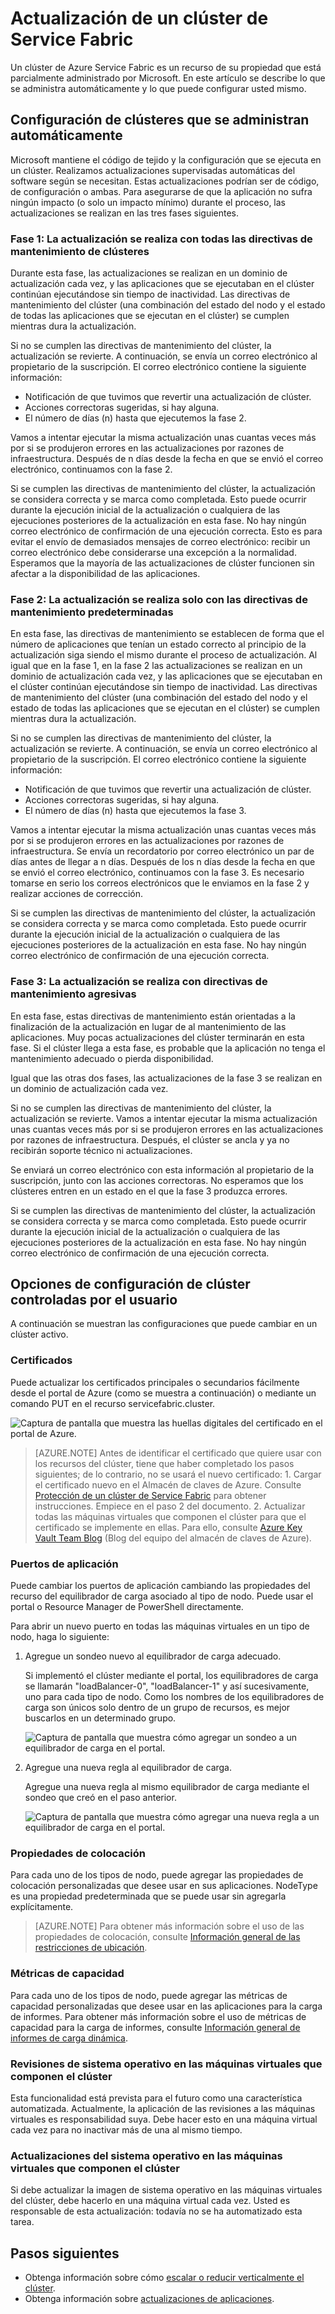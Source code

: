<properties
   pageTitle="Actualización de un clúster de Service Fabric | Microsoft Azure"
   description="Actualice el código de Service Fabric o la configuración que ejecuta un clúster de Service Fabric, incluida la actualización de los certificados, la incorporación de puertos de aplicación, las revisiones del sistema operativo, etc. ¿Qué se puede esperar cuando se realizan actualizaciones?"
   services="service-fabric"
   documentationCenter=".net"
   authors="ChackDan"
   manager="timlt"
   editor=""/>

<tags
   ms.service="service-fabric"
   ms.devlang="dotnet"
   ms.topic="article"
   ms.tgt_pltfrm="na"
   ms.workload="na"
   ms.date="02/16/2016"
   ms.author="chackdan"/>


# Actualización de un clúster de Service Fabric

Un clúster de Azure Service Fabric es un recurso de su propiedad que está parcialmente administrado por Microsoft. En este artículo se describe lo que se administra automáticamente y lo que puede configurar usted mismo.

## Configuración de clústeres que se administran automáticamente

Microsoft mantiene el código de tejido y la configuración que se ejecuta en un clúster. Realizamos actualizaciones supervisadas automáticas del software según se necesitan. Estas actualizaciones podrían ser de código, de configuración o ambas. Para asegurarse de que la aplicación no sufra ningún impacto (o solo un impacto mínimo) durante el proceso, las actualizaciones se realizan en las tres fases siguientes.

### Fase 1: La actualización se realiza con todas las directivas de mantenimiento de clústeres

Durante esta fase, las actualizaciones se realizan en un dominio de actualización cada vez, y las aplicaciones que se ejecutaban en el clúster continúan ejecutándose sin tiempo de inactividad. Las directivas de mantenimiento del clúster (una combinación del estado del nodo y el estado de todas las aplicaciones que se ejecutan en el clúster) se cumplen mientras dura la actualización.

Si no se cumplen las directivas de mantenimiento del clúster, la actualización se revierte. A continuación, se envía un correo electrónico al propietario de la suscripción. El correo electrónico contiene la siguiente información:

- Notificación de que tuvimos que revertir una actualización de clúster.
- Acciones correctoras sugeridas, si hay alguna.
- El número de días (n) hasta que ejecutemos la fase 2.

Vamos a intentar ejecutar la misma actualización unas cuantas veces más por si se produjeron errores en las actualizaciones por razones de infraestructura. Después de n días desde la fecha en que se envió el correo electrónico, continuamos con la fase 2.

Si se cumplen las directivas de mantenimiento del clúster, la actualización se considera correcta y se marca como completada. Esto puede ocurrir durante la ejecución inicial de la actualización o cualquiera de las ejecuciones posteriores de la actualización en esta fase. No hay ningún correo electrónico de confirmación de una ejecución correcta. Esto es para evitar el envío de demasiados mensajes de correo electrónico: recibir un correo electrónico debe considerarse una excepción a la normalidad. Esperamos que la mayoría de las actualizaciones de clúster funcionen sin afectar a la disponibilidad de las aplicaciones.

### Fase 2: La actualización se realiza solo con las directivas de mantenimiento predeterminadas

En esta fase, las directivas de mantenimiento se establecen de forma que el número de aplicaciones que tenían un estado correcto al principio de la actualización siga siendo el mismo durante el proceso de actualización. Al igual que en la fase 1, en la fase 2 las actualizaciones se realizan en un dominio de actualización cada vez, y las aplicaciones que se ejecutaban en el clúster continúan ejecutándose sin tiempo de inactividad. Las directivas de mantenimiento del clúster (una combinación del estado del nodo y el estado de todas las aplicaciones que se ejecutan en el clúster) se cumplen mientras dura la actualización.

Si no se cumplen las directivas de mantenimiento del clúster, la actualización se revierte. A continuación, se envía un correo electrónico al propietario de la suscripción. El correo electrónico contiene la siguiente información:

- Notificación de que tuvimos que revertir una actualización de clúster.
- Acciones correctoras sugeridas, si hay alguna.
- El número de días (n) hasta que ejecutemos la fase 3.

Vamos a intentar ejecutar la misma actualización unas cuantas veces más por si se produjeron errores en las actualizaciones por razones de infraestructura. Se envía un recordatorio por correo electrónico un par de días antes de llegar a n días. Después de los n días desde la fecha en que se envió el correo electrónico, continuamos con la fase 3. Es necesario tomarse en serio los correos electrónicos que le enviamos en la fase 2 y realizar acciones de corrección.

Si se cumplen las directivas de mantenimiento del clúster, la actualización se considera correcta y se marca como completada. Esto puede ocurrir durante la ejecución inicial de la actualización o cualquiera de las ejecuciones posteriores de la actualización en esta fase. No hay ningún correo electrónico de confirmación de una ejecución correcta.

### Fase 3: La actualización se realiza con directivas de mantenimiento agresivas

En esta fase, estas directivas de mantenimiento están orientadas a la finalización de la actualización en lugar de al mantenimiento de las aplicaciones. Muy pocas actualizaciones del clúster terminarán en esta fase. Si el clúster llega a esta fase, es probable que la aplicación no tenga el mantenimiento adecuado o pierda disponibilidad.

Igual que las otras dos fases, las actualizaciones de la fase 3 se realizan en un dominio de actualización cada vez.

Si no se cumplen las directivas de mantenimiento del clúster, la actualización se revierte. Vamos a intentar ejecutar la misma actualización unas cuantas veces más por si se produjeron errores en las actualizaciones por razones de infraestructura. Después, el clúster se ancla y ya no recibirán soporte técnico ni actualizaciones.

Se enviará un correo electrónico con esta información al propietario de la suscripción, junto con las acciones correctoras. No esperamos que los clústeres entren en un estado en el que la fase 3 produzca errores.

Si se cumplen las directivas de mantenimiento del clúster, la actualización se considera correcta y se marca como completada. Esto puede ocurrir durante la ejecución inicial de la actualización o cualquiera de las ejecuciones posteriores de la actualización en esta fase. No hay ningún correo electrónico de confirmación de una ejecución correcta.

## Opciones de configuración de clúster controladas por el usuario

A continuación se muestran las configuraciones que puede cambiar en un clúster activo.

### Certificados

Puede actualizar los certificados principales o secundarios fácilmente desde el portal de Azure (como se muestra a continuación) o mediante un comando PUT en el recurso servicefabric.cluster.

![Captura de pantalla que muestra las huellas digitales del certificado en el portal de Azure.][CertificateUpgrade]

>[AZURE.NOTE] Antes de identificar el certificado que quiere usar con los recursos del clúster, tiene que haber completado los pasos siguientes; de lo contrario, no se usará el nuevo certificado: 1. Cargar el certificado nuevo en el Almacén de claves de Azure. Consulte [Protección de un clúster de Service Fabric](service-fabric-cluster-security.md) para obtener instrucciones. Empiece en el paso 2 del documento. 2. Actualizar todas las máquinas virtuales que componen el clúster para que el certificado se implemente en ellas. Para ello, consulte [Azure Key Vault Team Blog](http://blogs.technet.com/b/kv/archive/2015/07/14/vm_2d00_certificates.aspx) (Blog del equipo del almacén de claves de Azure).

### Puertos de aplicación

Puede cambiar los puertos de aplicación cambiando las propiedades del recurso del equilibrador de carga asociado al tipo de nodo. Puede usar el portal o Resource Manager de PowerShell directamente.

Para abrir un nuevo puerto en todas las máquinas virtuales en un tipo de nodo, haga lo siguiente:

1. Agregue un sondeo nuevo al equilibrador de carga adecuado.

    Si implementó el clúster mediante el portal, los equilibradores de carga se llamarán "loadBalancer-0", "loadBalancer-1" y así sucesivamente, uno para cada tipo de nodo. Como los nombres de los equilibradores de carga son únicos solo dentro de un grupo de recursos, es mejor buscarlos en un determinado grupo.

    ![Captura de pantalla que muestra cómo agregar un sondeo a un equilibrador de carga en el portal.][AddingProbes]

2. Agregue una nueva regla al equilibrador de carga.

    Agregue una nueva regla al mismo equilibrador de carga mediante el sondeo que creó en el paso anterior.

    ![Captura de pantalla que muestra cómo agregar una nueva regla a un equilibrador de carga en el portal.][AddingLBRules]


### Propiedades de colocación

Para cada uno de los tipos de nodo, puede agregar las propiedades de colocación personalizadas que desee usar en sus aplicaciones. NodeType es una propiedad predeterminada que se puede usar sin agregarla explícitamente.

>[AZURE.NOTE] Para obtener más información sobre el uso de las propiedades de colocación, consulte [Información general de las restricciones de ubicación](service-fabric-placement-constraint.md).

### Métricas de capacidad

Para cada uno de los tipos de nodo, puede agregar las métricas de capacidad personalizadas que desee usar en las aplicaciones para la carga de informes. Para obtener más información sobre el uso de métricas de capacidad para la carga de informes, consulte [Información general de informes de carga dinámica](service-fabric-resource-balancer-dynamic-load-reporting.md).

### Revisiones de sistema operativo en las máquinas virtuales que componen el clúster

Esta funcionalidad está prevista para el futuro como una característica automatizada. Actualmente, la aplicación de las revisiones a las máquinas virtuales es responsabilidad suya. Debe hacer esto en una máquina virtual cada vez para no inactivar más de una al mismo tiempo.

### Actualizaciones del sistema operativo en las máquinas virtuales que componen el clúster

Si debe actualizar la imagen de sistema operativo en las máquinas virtuales del clúster, debe hacerlo en una máquina virtual cada vez. Usted es responsable de esta actualización: todavía no se ha automatizado esta tarea.

## Pasos siguientes

- Obtenga información sobre cómo [escalar o reducir verticalmente el clúster](service-fabric-cluster-scale-up-down.md).
- Obtenga información sobre [actualizaciones de aplicaciones](service-fabric-application-upgrade.md).

<!--Image references-->
[CertificateUpgrade]: ./media/service-fabric-cluster-upgrade/CertificateUpgrade.png
[AddingProbes]: ./media/service-fabric-cluster-upgrade/addingProbes.png
[AddingLBRules]: ./media/service-fabric-cluster-upgrade/addingLBRules.png

<!---HONumber=AcomDC_0224_2016-->